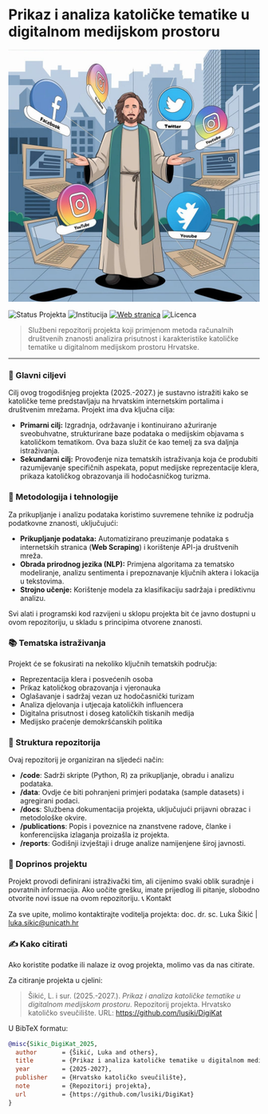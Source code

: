 # Prikaz i analiza katoličke tematike u digitalnom medijskom prostoru

![Project Logo](photo_.jpg)

![Status Projekta](https://img.shields.io/badge/status-aktivan-green)
![Institucija](https://img.shields.io/badge/Institucija-Hrvatsko_katoličko_sveučilište-blue)
[![Web stranica](https://img.shields.io/badge/web-stranica_projekta-brightgreen)](https://lusiki.github.io/DigiKat/)
![Licenca](https://img.shields.io/badge/Licenca-CC%20BY%204.0-lightgrey)

> Službeni repozitorij projekta koji primjenom metoda računalnih društvenih znanosti analizira prisutnost i karakteristike katoličke tematike u digitalnom medijskom prostoru Hrvatske.

---

### 🎯 Glavni ciljevi

Cilj ovog trogodišnjeg projekta (2025.-2027.) je sustavno istražiti kako se katoličke teme predstavljaju na hrvatskim internetskim portalima i društvenim mrežama. Projekt ima dva ključna cilja:

*   **Primarni cilj:** Izgradnja, održavanje i kontinuirano ažuriranje sveobuhvatne, strukturirane baze podataka o medijskim objavama s katoličkom tematikom. Ova baza služit će kao temelj za sva daljnja istraživanja.
*   **Sekundarni cilj:** Provođenje niza tematskih istraživanja koja će produbiti razumijevanje specifičnih aspekata, poput medijske reprezentacije klera, prikaza katoličkog obrazovanja ili hodočasničkog turizma.

### 🔬 Metodologija i tehnologije

Za prikupljanje i analizu podataka koristimo suvremene tehnike iz područja podatkovne znanosti, uključujući:

-   **Prikupljanje podataka:** Automatizirano preuzimanje podataka s internetskih stranica (**Web Scraping**) i korištenje API-ja društvenih mreža.
-   **Obrada prirodnog jezika (NLP):** Primjena algoritama za tematsko modeliranje, analizu sentimenta i prepoznavanje ključnih aktera i lokacija u tekstovima.
-   **Strojno učenje:** Korištenje modela za klasifikaciju sadržaja i prediktivnu analizu.

Svi alati i programski kod razvijeni u sklopu projekta bit će javno dostupni u ovom repozitoriju, u skladu s principima otvorene znanosti.

### 📚 Tematska istraživanja

Projekt će se fokusirati na nekoliko ključnih tematskih područja:

-   Reprezentacija klera i posvećenih osoba
-   Prikaz katoličkog obrazovanja i vjeronauka
-   Oglašavanje i sadržaj vezan uz hodočasnički turizam
-   Analiza djelovanja i utjecaja katoličkih influencera
-   Digitalna prisutnost i doseg katoličkih tiskanih medija
-   Medijsko praćenje demokršćanskih politika

### 📂 Struktura repozitorija

Ovaj repozitorij je organiziran na sljedeći način:

-   **/code**: Sadrži skripte (Python, R) za prikupljanje, obradu i analizu podataka.
-   **/data**: Ovdje će biti pohranjeni primjeri podataka (sample datasets) i agregirani podaci.
-   **/docs**: Službena dokumentacija projekta, uključujući prijavni obrazac i metodološke okvire.
-   **/publications**: Popis i poveznice na znanstvene radove, članke i konferencijska izlaganja proizašla iz projekta.
-   **/reports**: Godišnji izvještaji i druge analize namijenjene široj javnosti.


###  🤝 Doprinos projektu

Projekt provodi definirani istraživački tim, ali cijenimo svaki oblik suradnje i povratnih informacija. Ako uočite grešku, imate prijedlog ili pitanje, slobodno otvorite novi issue na ovom repozitoriju.
📞 Kontakt

Za sve upite, molimo kontaktirajte voditelja projekta:
doc. dr. sc. Luka Šikić | luka.sikic@unicath.hr


### ✍️ Kako citirati

Ako koristite podatke ili nalaze iz ovog projekta, molimo vas da nas citirate.

Za citiranje projekta u cjelini:
> Šikić, L. i sur. (2025.-2027.). *Prikaz i analiza katoličke tematike u digitalnom medijskom prostoru*. Repozitorij projekta. Hrvatsko katoličko sveučilište. URL: https://github.com/lusiki/DigiKat

U BibTeX formatu:

```bibtex
@misc{Sikic_DigiKat_2025,
  author       = {Šikić, Luka and others},
  title        = {Prikaz i analiza katoličke tematike u digitalnom medijskom prostoru},
  year         = {2025-2027},
  publisher    = {Hrvatsko katoličko sveučilište},
  note         = {Repozitorij projekta},
  url          = {https://github.com/lusiki/DigiKat}
}














